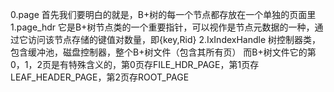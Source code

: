 0.page
首先我们要明白的就是，B+树的每一个节点都存放在一个单独的页面里
1.page_hdr
它是B+树节点类的一个重要指针，可以视作是节点元数据的一种，通过它访问该节点存储的键值对数量，即{key,Rid}
2.IxIndexHandle 
树控制器类，包含缓冲池，磁盘控制器，整个B+树文件（包含其所有页）
而B+树文件它的第0，1，2页是有特殊含义的，第0页存FILE_HDR_PAGE，第1页存LEAF_HEADER_PAGE，第2页存ROOT_PAGE